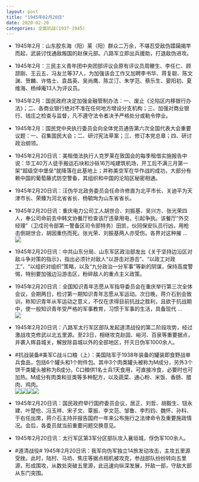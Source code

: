 ```yaml
---
layout: post
title: "1945年02月20日"
date: 2020-02-20
categories: 全面抗战(1937-1945)
---
```


<meta name="referrer" content="no-referrer" />

- 1945年2月：山东胶东海（阳）莱（阳）群众二万余，不堪忍受敌伪蹂躏揭竿而起，武装讨伐通敌叛国的赵保元部。八路军立即出兵援助，打退敌伪进攻。 

- 1945年2月：三民主义青年团中央团部评议会原有评议员周鲠生、李任仁、顾颉刚、王云五、冯友兰等37人，为加强该会工作又加聘李书华、蒋复聪、陈文渊、贺麟、许恪士、袁昌英、吴尚鹰、陈芷汀、朱学范、蔡乐生、晏阳初、夏维海、杨绰庵13人为评议员。 

- 1945年2月：国民政府决定加强金融管制办法：一、废止《沦陷区内移银行办法》；二、各商业银行绝对不准在任何地方增设分支机构；三、加强对商业银行、钱庄之检查与监督，凡不遵守法令者决予严格处分或勒令停业。 

- 1945年2月：国民党中央执行委员会向全体党员通告第六次全国代表大会重要议题：一、召集国民大会；二、研讨宪法草案；三、修订本党总章；四、研讨政治纲领。 

- 1945年2月20日讯：美租借法执行人克罗莱在致国会的每季租借实施报告中说：华工40万人徒手搬运石块和沙砾16万吨建筑机场，开工后不满三月第一架“超级空中堡垒”就降落在此基地上；并称美空军在华作战的成功，大部分有赖中国的葡萄藤式防空警备，其组织和中国的沦陷区秘密相通。 

- 1945年2月20日讯：汪伪华北政务委员会任命许修直为北平市长、关迪平为天津市长、荣臻为河北省省长、杨毓珣为山东省省长。 

- 1945年2月20日讯：重庆电力公司工人胡世合、刘振基、吴兴方、张光荣四人，奉公司命前去中韩文协餐厅检查该厅违章用电，引起争执。该餐厅“外交经理”（卫戍司令部第一警备区司令部特务）田凯，伙同保安队员行凶，用枪击倒胡世合，胡因重伤而死。张光荣、刘振基两人亦受伤。各界对这种摧 ... <br/><img src="https://wx2.sinaimg.cn/large/aca367d8ly1gc2vlqdxeaj20c809zjrg.jpg" />

- 1945年2月20日讯：中共山东分局、山东军区政治部发出《关于坚持边沿区对敌斗争对策的指示》，指出必须针对敌人“以游击对游击”、“以政工对政工”、“以组织对组织”策略，以及“九分政治一分军事”等新的阴谋，保持高度警惕，特别要加强边沿游击区，粉碎敌人的重点主义政策。 

- 1945年2月20日讯：全国知识青年志愿从军指导委员会在重庆举行第三次全体会议，会期两日，检讨第一期知识青年志愿从军运动。次日晚，蒋介石到会致训，称知识青年从军运动之意义，不仅在求得目前抗战之胜利，且欲于抗战期中，使一般知识青年受严格的军事教育，习惯于军事的生活，具备现代 ... <br/><img src="https://wx2.sinaimg.cn/large/aca367d8ly1gc2qedrb0rj20c809z74c.jpg" />

- 1945年2月20日讯：八路军太行军区部队发起道清战役的第二阶段攻势，经过激战攻克修武以北五里源。至23日，相继攻克赵固、峪河、百泉等重要据点，并袭入辉县城关，解放除县城以外的全部地区，歼灭日伪军1000余人。 

- #抗战装备#美军C战斗口粮（上）：美国陆军于1938年装备的罐装即食野战单兵食品，包括6个罐头和1个附件包。其中3个肉类罐头被称为M成分，另外3个饼干类罐头被称为B成分。C口粮供1名士兵1天食用，可直接冷食，必要时也可加热。M成分有肉类和豆类等多种配方，以及蔬菜、通心粉、米饭、香肠、腊肉、鸡肉。 <br/><img src="https://wx1.sinaimg.cn/large/aca367d8gy1gc2o5gl7xlj20ci0750ti.jpg" /><img src="https://wx4.sinaimg.cn/large/aca367d8gy1gc2o5gnptej20sg0namzv.jpg" /><img src="https://wx4.sinaimg.cn/large/aca367d8gy1gc2o5gmzhnj20gj0dhta5.jpg" /><img src="https://wx4.sinaimg.cn/large/aca367d8gy1gc2o5gm59bj20gl0d7wfv.jpg" />

- 1945年2月20日讯：国民政府举行国府委员会议，居正、刘哲、胡毅生、钮永建、叶楚伧、冯玉祥、宋子文、覃振、李文范、邹鲁、李烈钧、魏怀、孙科、于右任出席，蒋介石主持并报告国府一年来公布施行之法律命令及重要施政情况。会后，各委员就当前重要问题交换意见。 

- 1945年2月20日讯：太行军区第3军分区部队攻入襄垣城，俘伪军100余人。 

- #道清战役# 1945年2月20日讯：我军向伪军独立14旅发动攻击，主攻五里源受挫。此时，陆村、马坊、焦庄等据点相机被攻克，参战部队纷纷转向五里源，形成围攻，从数处突破五里源，此迅速向纵深发展，歼敌一部，守敌大部从东门突围。 

